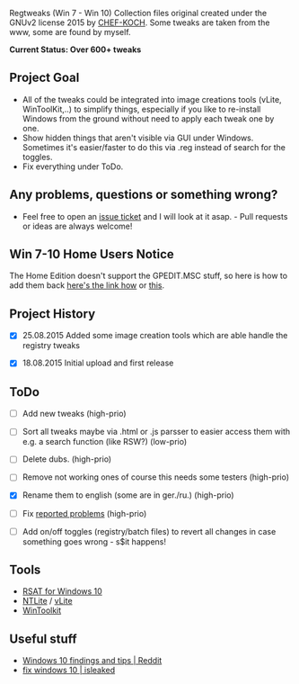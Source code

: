 Regtweaks (Win 7 - Win 10) Collection files original created under the GNUv2 license 2015 by [CHEF-KOCH](https://github.com/CHEF-KOCH). Some tweaks are taken from the www, some are found by myself.


**Current Status: Over 600+ tweaks**


Project Goal
------------

* All of the tweaks could be integrated into image creations tools (vLite, WinToolKit,..) to simplify things, especially if you like to re-install Windows from the ground without need to apply each tweak one by one.
* Show hidden things that aren't visible via GUI under Windows. Sometimes it's easier/faster to do this via .reg instead of search for the toggles.
* Fix everything under ToDo.



Any problems, questions or something wrong?
------------

* Feel free to open an [issue ticket](https://github.com/CHEF-KOCH/regtweaks/issues) and I will look at it asap. - Pull requests or ideas are always welcome!




Win 7-10 Home Users Notice
------------

The Home Edition doesn't support the GPEDIT.MSC stuff, so here is how to add them back [here's the link how](http://drudger.deviantart.com/art/Add-GPEDIT-msc-215792914) or [this](http://www.askvg.com/how-to-enable-group-policy-editor-gpedit-msc-in-windows-7-home-premium-home-basic-and-starter-editions/).



Project History
------------

- [x] 25.08.2015	Added some image creation tools which are able handle the registry tweaks
- [x] 18.08.2015	Initial upload and first release



ToDo
------------

- [ ] Add new tweaks (high-prio)
- [ ] Sort all tweaks maybe via .html or .js parsser to easier access them with e.g. a search function (like RSW?) (low-prio)
- [ ] Delete dubs. (high-prio)
- [ ] Remove not working ones of course this needs some testers (high-prio)
- [x] Rename them to english (some are in ger./ru.) (high-prio)
- [ ] Fix [reported problems](https://github.com/CHEF-KOCH/regtweaks/issues) (high-prio)
- [ ] Add on/off toggles (registry/batch files) to revert all changes in case something goes wrong - s$it happens! 



Tools
------------

* [RSAT for Windows 10](https://www.microsoft.com/en-us/download/details.aspx?id=45520)
* [NTLite](https://www.ntlite.com) / [vLite](http://www.vlite.net/)
* [WinToolkit](https://www.Wincert.net)



Useful stuff
------------

* [Windows 10 findings and tips | Reddit](https://www.reddit.com/r/Windows10/comments/3f48kd/windows_10_tips_and_tricks/)
* [fix windows 10 | isleaked](https://fix10.isleaked.com/)

